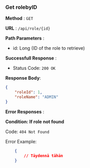 ### Get rolebyID

**Method** : `GET`

**URL** : `/api/role/{id}`

**Path Parameters** : 

- id: Long (ID of the role to retrieve)

**Successfull Response** :

- Status Code: `200 OK`

**Response Body**:

```json
{
    "roleId": 1,
    "roleName": "ADMIN"
}
```

**Error Responses** :

**Condition: If role not found**

Code: `404 Not Found`

Error Example:

```json
    {
        // Täydennä tähän
    }
```
